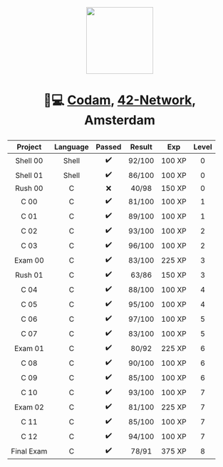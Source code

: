 <p align="center">
<img src="https://www.42.fr/wp-content/themes/42/images/42_logo_black.svg" width="150" />
</p>

<h1 align="center">

👨💻 [Codam](https://www.codam.nl/en/), [42-Network](https://en.wikipedia.org/wiki/42_(school)), Amsterdam
</h1>

| Project | Language | Passed | Result | Exp | Level |
|:-------:|:--------:|:------:|:------:|:---:|:-----:|
Shell 00|Shell|✔️|92/100|100 XP|0
Shell 01|Shell|✔️|86/100|100 XP|0
Rush 00|C|❌|40/98|150 XP|0
C 00|C|✔️|81/100|100 XP|1
C 01|C|✔️|89/100|100 XP|1
C 02|C|✔️|93/100|100 XP|2
C 03|C|✔️|96/100|100 XP|2
Exam 00|C|✔️|83/100|225 XP|3
Rush 01|C|✔️|63/86|150 XP|3
C 04|C|✔️|88/100|100 XP|4
C 05|C|✔️|95/100|100 XP|4
C 06|C|✔️|97/100|100 XP|5
C 07|C|✔️|83/100|100 XP|5
Exam 01|C|✔️|80/92|225 XP|6
C 08|C|✔️|90/100|100 XP|6
C 09|C|✔️|85/100|100 XP|6
C 10|C|✔️|93/100|100 XP|7
Exam 02|C|✔️|81/100|225 XP|7
C 11|C|✔️|85/100|100 XP|7
C 12|C|✔️|94/100|100 XP|7
Final Exam|C|✔️|78/91|375 XP|8
